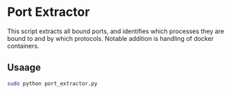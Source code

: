 # Port Extractor

This script extracts all bound ports, and identifies which processes they are bound to and by which protocols. 
Notable addition is handling of docker containers. 

## Usaage 

```bash
sudo python port_extractor.py
```
